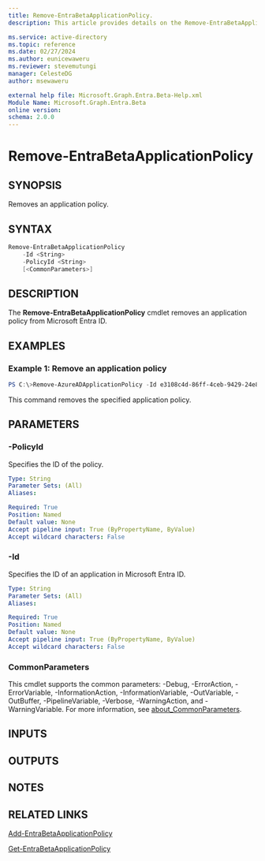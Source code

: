 ```yaml
---
title: Remove-EntraBetaApplicationPolicy.
description: This article provides details on the Remove-EntraBetaApplicationPolicy command.

ms.service: active-directory
ms.topic: reference
ms.date: 02/27/2024
ms.author: eunicewaweru
ms.reviewer: stevemutungi
manager: CelesteDG
author: msewaweru

external help file: Microsoft.Graph.Entra.Beta-Help.xml
Module Name: Microsoft.Graph.Entra.Beta
online version:
schema: 2.0.0
---
```


# Remove-EntraBetaApplicationPolicy

## SYNOPSIS
Removes an application policy.

## SYNTAX

```powershell
Remove-EntraBetaApplicationPolicy 
    -Id <String> 
    -PolicyId <String> 
    [<CommonParameters>]
```

## DESCRIPTION
The **Remove-EntraBetaApplicationPolicy** cmdlet removes an application policy from Microsoft Entra ID.

## EXAMPLES

### Example 1: Remove an application policy
```powershell
PS C:\>Remove-AzureADApplicationPolicy -Id e3108c4d-86ff-4ceb-9429-24e85b4b8cea -PolicyId 3789ac74-16df-4c22-8ffe-6fc1cb30a399
```

This command removes the specified application policy.

## PARAMETERS

### -PolicyId
Specifies the ID of the policy.

```yaml
Type: String
Parameter Sets: (All)
Aliases:

Required: True
Position: Named
Default value: None
Accept pipeline input: True (ByPropertyName, ByValue)
Accept wildcard characters: False
```

### -Id
Specifies the ID of an application in Microsoft Entra ID.

```yaml
Type: String
Parameter Sets: (All)
Aliases:

Required: True
Position: Named
Default value: None
Accept pipeline input: True (ByPropertyName, ByValue)
Accept wildcard characters: False
```

### CommonParameters
This cmdlet supports the common parameters: -Debug, -ErrorAction, -ErrorVariable, -InformationAction, -InformationVariable, -OutVariable, -OutBuffer, -PipelineVariable, -Verbose, -WarningAction, and -WarningVariable. For more information, see [about_CommonParameters](https://go.microsoft.com/fwlink/?LinkID=113216).

## INPUTS

## OUTPUTS

## NOTES

## RELATED LINKS

[Add-EntraBetaApplicationPolicy](Add-EntraBetaApplicationPolicy.md)

[Get-EntraBetaApplicationPolicy](Get-EntraBetaApplicationPolicy.md)

